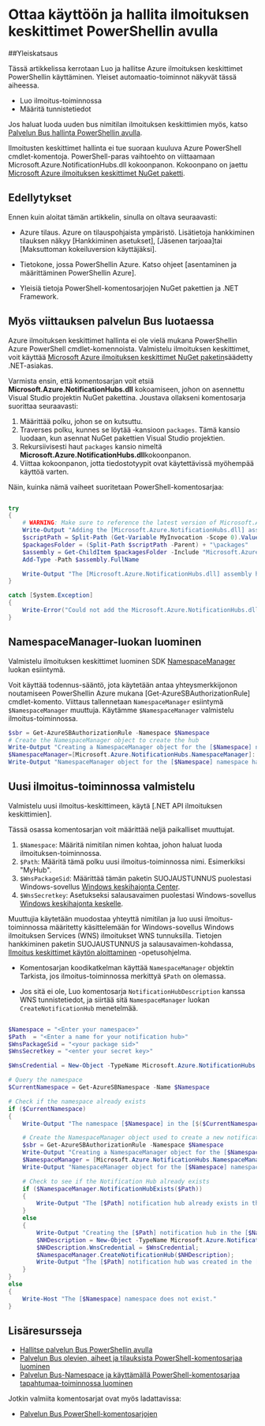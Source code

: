 <properties 
    pageTitle="Ottaa käyttöön ja hallita ilmoituksen keskittimet PowerShellin avulla" 
    description="Voit luoda ja hallita ilmoituksen keskittimet automatisointiin PowerShellin avulla" 
    services="notification-hubs" 
    documentationCenter="" 
    authors="ysxu" 
    manager="erikre" 
    editor="" />

<tags 
    ms.service="notification-hubs" 
    ms.workload="mobile" 
    ms.tgt_pltfrm="powershell" 
    ms.devlang="na" 
    ms.topic="article" 
    ms.date="06/29/2016" 
    ms.author="yuaxu"/>

# <a name="deploy-and-manage-notification-hubs-using-powershell"></a>Ottaa käyttöön ja hallita ilmoituksen keskittimet PowerShellin avulla

##<a name="overview"></a>Yleiskatsaus

Tässä artikkelissa kerrotaan Luo ja hallitse Azure ilmoituksen keskittimet PowerShellin käyttäminen. Yleiset automaatio-toiminnot näkyvät tässä aiheessa.

+ Luo ilmoitus-toiminnossa
+ Määritä tunnistetiedot

Jos haluat luoda uuden bus nimitilan ilmoituksen keskittimien myös, katso [Palvelun Bus hallinta PowerShellin avulla](../service-bus-messaging/service-bus-powershell-how-to-provision.md).

Ilmoitusten keskittimet hallinta ei tue suoraan kuuluva Azure PowerShell cmdlet-komentoja. PowerShell-paras vaihtoehto on viittaamaan Microsoft.Azure.NotificationHubs.dll kokoonpanon. Kokoonpano on jaettu [Microsoft Azure ilmoituksen keskittimet NuGet paketti](https://www.nuget.org/packages/Microsoft.Azure.NotificationHubs/).


## <a name="prerequisites"></a>Edellytykset

Ennen kuin aloitat tämän artikkelin, sinulla on oltava seuraavasti:

- Azure tilaus. Azure on tilauspohjaista ympäristö. Lisätietoja hankkiminen tilauksen näkyy [Hankkiminen asetukset], [Jäsenen tarjoaa]tai [Maksuttoman kokeiluversion käyttäjäksi].

- Tietokone, jossa PowerShellin Azure. Katso ohjeet [asentaminen ja määrittäminen PowerShellin Azure].

- Yleisiä tietoja PowerShell-komentosarjojen NuGet pakettien ja .NET Framework.


## <a name="including-a-reference-to-the-net-assembly-for-service-bus"></a>Myös viittauksen palvelun Bus luotaessa

Azure ilmoituksen keskittimet hallinta ei ole vielä mukana PowerShellin Azure PowerShell cmdlet-komennoista. Valmistelu ilmoituksen keskittimet, voit käyttää [Microsoft Azure ilmoituksen keskittimet NuGet paketin](https://www.nuget.org/packages/Microsoft.Azure.NotificationHubs/)säädetty .NET-asiakas.

Varmista ensin, että komentosarjan voit etsiä **Microsoft.Azure.NotificationHubs.dll** kokoamiseen, johon on asennettu Visual Studio projektin NuGet pakettina. Joustava ollakseni komentosarja suorittaa seuraavasti:

1. Määrittää polku, johon se on kutsuttu.
2. Traverses polku, kunnes se löytää ‑kansioon `packages`. Tämä kansio luodaan, kun asennat NuGet pakettien Visual Studio projektien.
3. Rekursiivisesti haut `packages` kansio nimeltä **Microsoft.Azure.NotificationHubs.dll**kokoonpanon.
4. Viittaa kokoonpanon, jotta tiedostotyypit ovat käytettävissä myöhempää käyttöä varten.

Näin, kuinka nämä vaiheet suoritetaan PowerShell-komentosarjaa:

``` powershell

try
{
    # WARNING: Make sure to reference the latest version of Microsoft.Azure.NotificationHubs.dll
    Write-Output "Adding the [Microsoft.Azure.NotificationHubs.dll] assembly to the script..."
    $scriptPath = Split-Path (Get-Variable MyInvocation -Scope 0).Value.MyCommand.Path
    $packagesFolder = (Split-Path $scriptPath -Parent) + "\packages"
    $assembly = Get-ChildItem $packagesFolder -Include "Microsoft.Azure.NotificationHubs.dll" -Recurse
    Add-Type -Path $assembly.FullName

    Write-Output "The [Microsoft.Azure.NotificationHubs.dll] assembly has been successfully added to the script."
}

catch [System.Exception]
{
    Write-Error("Could not add the Microsoft.Azure.NotificationHubs.dll assembly to the script. Make sure you build the solution before running the provisioning script.")
}
```

## <a name="create-the-namespacemanager-class"></a>NamespaceManager-luokan luominen

Valmistelu ilmoituksen keskittimet luominen SDK [NamespaceManager](https://msdn.microsoft.com/library/azure/microsoft.azure.notificationhubs.namespacemanager.aspx) luokan esiintymä. 

Voit käyttää todennus-sääntö, jota käytetään antaa yhteysmerkkijonon noutamiseen PowerShellin Azure mukana [Get-AzureSBAuthorizationRule] cmdlet-komento. Viittaus tallennetaan `NamespaceManager` esiintymä `$NamespaceManager` muuttuja. Käytämme `$NamespaceManager` valmistelu ilmoitus-toiminnossa.

``` powershell
$sbr = Get-AzureSBAuthorizationRule -Namespace $Namespace
# Create the NamespaceManager object to create the hub
Write-Output "Creating a NamespaceManager object for the [$Namespace] namespace..."
$NamespaceManager=[Microsoft.Azure.NotificationHubs.NamespaceManager]::CreateFromConnectionString($sbr.ConnectionString);
Write-Output "NamespaceManager object for the [$Namespace] namespace has been successfully created."
```


## <a name="provisioning-a-new-notification-hub"></a>Uusi ilmoitus-toiminnossa valmistelu 

Valmistelu uusi ilmoitus-keskittimeen, käytä [.NET API ilmoituksen keskittimien].

Tässä osassa komentosarjan voit määrittää neljä paikalliset muuttujat. 

1. `$Namespace`: Määritä nimitilan nimen kohtaa, johon haluat luoda ilmoituksen-toiminnossa.
2. `$Path`: Määritä tämä polku uusi ilmoitus-toiminnossa nimi.  Esimerkiksi "MyHub".    
3. `$WnsPackageSid`: Määrittää tämän paketin SUOJAUSTUNNUS puolestasi Windows-sovellus [Windows keskihajonta Center](http://go.microsoft.com/fwlink/p/?linkid=266582&clcid=0x409).
4. `$WnsSecretkey`: Asetukseksi salausavaimen puolestasi Windows-sovellus [Windows keskihajonta keskelle](http://go.microsoft.com/fwlink/p/?linkid=266582&clcid=0x409).

Muuttujia käytetään muodostaa yhteyttä nimitilan ja luo uusi ilmoitus-toiminnossa määritetty käsittelemään for Windows-sovellus Windows ilmoituksen Services (WNS) ilmoitukset WNS tunnuksilla. Tietojen hankkiminen paketin SUOJAUSTUNNUS ja salausavaimen-kohdassa, [Ilmoitus keskittimet käytön aloittaminen](notification-hubs-windows-store-dotnet-get-started-wns-push-notification.md) -opetusohjelma. 

+ Komentosarjan koodikatkelman käyttää `NamespaceManager` objektin Tarkista, jos ilmoitus-toiminnossa merkittyä `$Path` on olemassa.

+ Jos sitä ei ole, Luo komentosarja `NotificationHubDescription` kanssa WNS tunnistetiedot, ja siirtää sitä `NamespaceManager` luokan `CreateNotificationHub` menetelmää.

``` powershell

$Namespace = "<Enter your namespace>"
$Path  = "<Enter a name for your notification hub>"
$WnsPackageSid = "<your package sid>"
$WnsSecretkey = "<enter your secret key>"

$WnsCredential = New-Object -TypeName Microsoft.Azure.NotificationHubs.WnsCredential -ArgumentList $WnsPackageSid,$WnsSecretkey

# Query the namespace
$CurrentNamespace = Get-AzureSBNamespace -Name $Namespace

# Check if the namespace already exists
if ($CurrentNamespace)
{
    Write-Output "The namespace [$Namespace] in the [$($CurrentNamespace.Region)] region was found."

    # Create the NamespaceManager object used to create a new notification hub
    $sbr = Get-AzureSBAuthorizationRule -Namespace $Namespace
    Write-Output "Creating a NamespaceManager object for the [$Namespace] namespace..."
    $NamespaceManager = [Microsoft.Azure.NotificationHubs.NamespaceManager]::CreateFromConnectionString($sbr.ConnectionString);
    Write-Output "NamespaceManager object for the [$Namespace] namespace has been successfully created."

    # Check to see if the Notification Hub already exists
    if ($NamespaceManager.NotificationHubExists($Path))
    {
        Write-Output "The [$Path] notification hub already exists in the [$Namespace] namespace."  
    }
    else
    {
        Write-Output "Creating the [$Path] notification hub in the [$Namespace] namespace."
        $NHDescription = New-Object -TypeName Microsoft.Azure.NotificationHubs.NotificationHubDescription -ArgumentList $Path;
        $NHDescription.WnsCredential = $WnsCredential;
        $NamespaceManager.CreateNotificationHub($NHDescription);
        Write-Output "The [$Path] notification hub was created in the [$Namespace] namespace."
    }
}
else
{
    Write-Host "The [$Namespace] namespace does not exist."
}
```




## <a name="additional-resources"></a>Lisäresursseja

- [Hallitse palvelun Bus PowerShellin avulla](../service-bus-messaging/service-bus-powershell-how-to-provision.md)
- [Palvelun Bus olevien, aiheet ja tilauksista PowerShell-komentosarjaa luominen](http://blogs.msdn.com/b/paolos/archive/2014/12/02/how-to-create-a-service-bus-queues-topics-and-subscriptions-using-a-powershell-script.aspx)
- [Palvelun Bus-Namespace ja käyttämällä PowerShell-komentosarjaa tapahtumaa-toiminnossa luominen](http://blogs.msdn.com/b/paolos/archive/2014/12/01/how-to-create-a-service-bus-namespace-and-an-event-hub-using-a-powershell-script.aspx)

Jotkin valmiita komentosarjat ovat myös ladattavissa:
- [Palvelun Bus PowerShell-komentosarjojen](https://code.msdn.microsoft.com/windowsazure/Service-Bus-PowerShell-a46b7059)
 

[Osta asetukset]: http://azure.microsoft.com/pricing/purchase-options/
[Jäsenen tarjouksia]: http://azure.microsoft.com/pricing/member-offers/
[Maksuton kokeiluversio]: http://azure.microsoft.com/pricing/free-trial/
[Asenna ja määritä PowerShellin Azure]: ../powershell-install-configure.md
[.NET-Ohjelmointirajapinnan ilmoituksen keskittimien]: https://msdn.microsoft.com/library/azure/mt414893.aspx
[Get-AzureSBNamespace]: https://msdn.microsoft.com/library/azure/dn495122.aspx
[New-AzureSBNamespace]: https://msdn.microsoft.com/library/azure/dn495165.aspx
[Hae AzureSBAuthorizationRule]: https://msdn.microsoft.com/library/azure/dn495113.aspx
 
